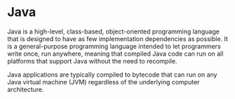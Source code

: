 # Java

Java is a high-level, class-based, object-oriented programming language that is designed to have as few implementation dependencies as possible. It is a general-purpose programming language intended to let programmers write once, run anywhere, meaning that compiled Java code can run on all platforms that support Java without the need to recompile.

Java applications are typically compiled to bytecode that can run on any Java virtual machine (JVM) regardless of the underlying computer architecture.